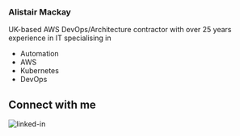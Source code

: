 ### Alistair Mackay

UK-based AWS DevOps/Architecture contractor with over 25 years experience in IT specialising in
* Automation
* AWS
* Kubernetes
* DevOps

## Connect with me
[<img align="left" alt="linked-in" src="https://img.shields.io/badge/linkedin-%230077B5.svg?&style=for-the-badge&logo=linkedin&logoColor=white" />](https://www.linkedin.com/in/fireflycons)
<br>
